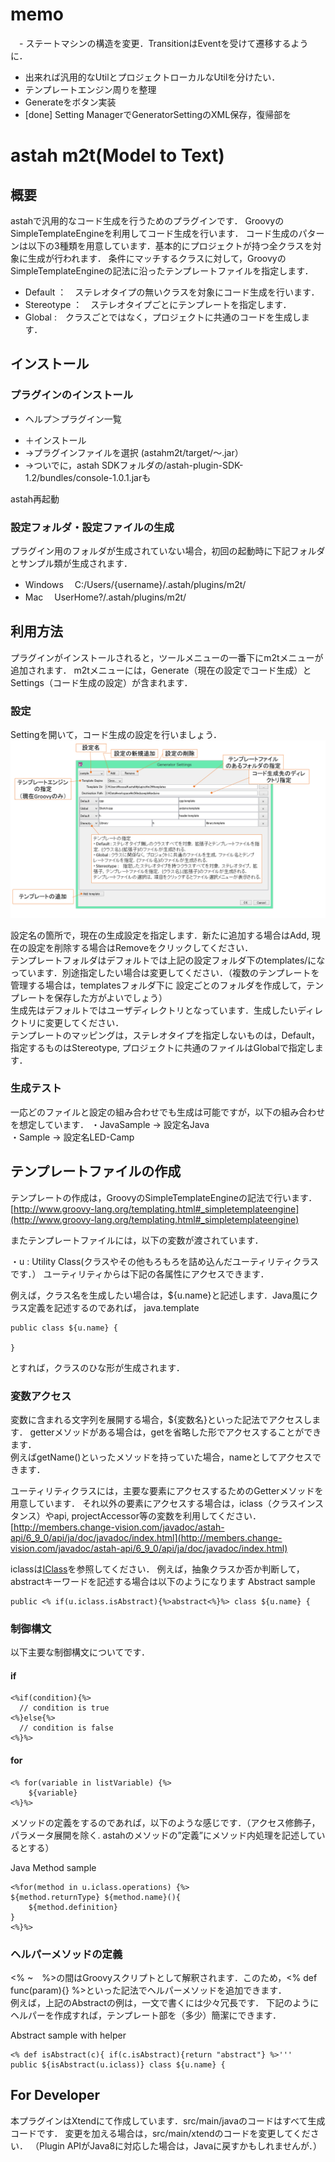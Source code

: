 # memo
　- ステートマシンの構造を変更．TransitionはEventを受けて遷移するように．
 - 出来れば汎用的なUtilとプロジェクトローカルなUtilを分けたい．
 - テンプレートエンジン周りを整理
 - Generateをボタン実装
 - [done] Setting ManagerでGeneratorSettingのXML保存，復帰部を

# astah m2t(Model to Text)

## 概要
astahで汎用的なコード生成を行うためのプラグインです．
GroovyのSimpleTemplateEngineを利用してコード生成を行います．
コード生成のパターンは以下の3種類を用意しています．基本的にプロジェクトが持つ全クラスを対象に生成が行われます．
条件にマッチするクラスに対して，GroovyのSimpleTemplateEngineの記法に沿ったテンプレートファイルを指定します．

 - Default      ：　ステレオタイプの無いクラスを対象にコード生成を行います．
 - Stereotype   ：　ステレオタイプごとにテンプレートを指定します．
 - Global       :　クラスごとではなく，プロジェクトに共通のコードを生成します．

## インストール
### プラグインのインストール
 - ヘルプ＞プラグイン一覧
  + ＋インストール
  + →プラグインファイルを選択 (astahm2t/target/～.jar）
  + →ついでに，astah SDKフォルダの/astah-plugin-SDK-1.2/bundles/console-1.0.1.jarも

astah再起動

### 設定フォルダ・設定ファイルの生成
プラグイン用のフォルダが生成されていない場合，初回の起動時に下記フォルダとサンプル類が生成されます．

 - Windows
　C:/Users/{username}/.astah/plugins/m2t/
 - Mac
　UserHome?/.astah/plugins/m2t/

## 利用方法
プラグインがインストールされると，ツールメニューの一番下にm2tメニューが追加されます．
m2tメニューには，Generate（現在の設定でコード生成）とSettings（コード生成の設定）が含まれます．

### 設定
Settingを開いて，コード生成の設定を行いましょう．
![Astahm2tSetting.png](Astahm2tSetting.png)

設定名の箇所で，現在の生成設定を指定します．新たに追加する場合はAdd, 現在の設定を削除する場合はRemoveをクリックしてください．  
テンプレートフォルダはデフォルトでは上記の設定フォルダ下のtemplates/になっています．別途指定したい場合は変更してください．（複数のテンプレートを管理する場合は，templatesフォルダ下に
設定ごとのフォルダを作成して，テンプレートを保存した方がよいでしょう）    
生成先はデフォルトではユーザディレクトリとなっています．生成したいディレクトリに変更してください．  
テンプレートのマッピングは，ステレオタイプを指定しないものは，Default，指定するものはStereotype, プロジェクトに共通のファイルはGlobalで指定します．    

### 生成テスト
一応どのファイルと設定の組み合わせでも生成は可能ですが，以下の組み合わせを想定しています．
・JavaSample -> 設定名Java  
・Sample -> 設定名LED-Camp

## テンプレートファイルの作成
テンプレートの作成は，GroovyのSimpleTemplateEngineの記法で行います．
[http://www.groovy-lang.org/templating.html#_simpletemplateengine](http://www.groovy-lang.org/templating.html#_simpletemplateengine)

またテンプレートファイルには，以下の変数が渡されています．

・u : Utility Class(クラスやその他もろもろを詰め込んだユーティリティクラスです．）
ユーティリティからは下記の各属性にアクセスできます．

例えば，クラス名を生成したい場合は，${u.name}と記述します．Java風にクラス定義を記述するのであれば，
java.template

    public class ${u.name} {
    
    }

とすれば，クラスのひな形が生成されます．

### 変数アクセス
変数に含まれる文字列を展開する場合，${変数名}といった記法でアクセスします．
getterメソッドがある場合は，getを省略した形でアクセスすることができます．  
例えばgetName()といったメソッドを持っていた場合，nameとしてアクセスできます．

ユーティリティクラスには，主要な要素にアクセスするためのGetterメソッドを用意しています．
それ以外の要素にアクセスする場合は，iclass（クラスインスタンス）やapi, projectAccessor等の変数を利用してください．
[http://members.change-vision.com/javadoc/astah-api/6_9_0/api/ja/doc/javadoc/index.html](http://members.change-vision.com/javadoc/astah-api/6_9_0/api/ja/doc/javadoc/index.html)

iclassは[IClass](http://members.change-vision.com/javadoc/astah-api/6_9_0/api/ja/doc/javadoc/com/change_vision/jude/api/inf/model/IClass.html)を参照してください．
例えば，抽象クラスか否か判断して，abstractキーワードを記述する場合は以下のようになります
Abstract sample

    public <% if(u.iclass.isAbstract){%>abstract<%}%> class ${u.name} {


### 制御構文
以下主要な制御構文についてです．

#### if
    <%if(condition){%>
      // condition is true
    <%}else{%>
      // condition is false
    <%}%>

#### for
    <% for(variable in listVariable) {%>
        ${variable}
    <%}%>

メソッドの定義をするのであれば，以下のような感じです．（アクセス修飾子，パラメータ展開を除く. astahのメソッドの”定義”にメソッド内処理を記述しているとする）

Java Method sample

    <%for(method in u.iclass.operations) {%>
    ${method.returnType} ${method.name}(){
        ${method.definition}
    }
    <%}%>


### ヘルパーメソッドの定義
<% ~　%>の間はGroovyスクリプトとして解釈されます．このため，<% def func(param){} %>といった記法でヘルパーメソッドを追加できます．  
例えば，上記のAbstractの例は，一文で書くには少々冗長です． 下記のようにヘルパーを作成すれば，テンプレート部を（多少）簡潔にできます．

Abstract sample with helper

    <% def isAbstract(c){ if(c.isAbstract){return "abstract"} %>'''
    public ${isAbstract(u.iclass)} class ${u.name} {


## For Developer
本プラグインはXtendにて作成しています．src/main/javaのコードはすべて生成コードです．
変更を加える場合は，src/main/xtendのコードを変更してください．
（Plugin APIがJava8に対応した場合は，Javaに戻すかもしれませんが．）
